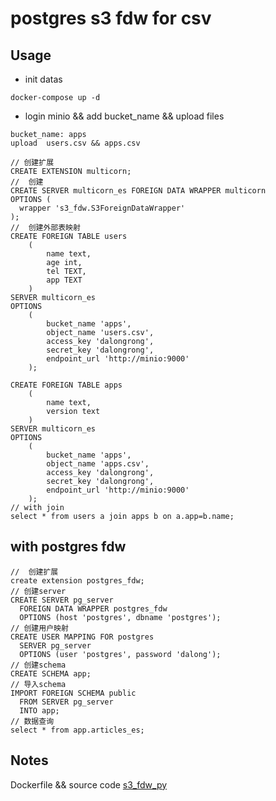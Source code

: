 # postgres s3 fdw for csv 

## Usage

* init datas

```code
docker-compose up -d
```

* login  minio &&  add bucket_name && upload files

```code
bucket_name: apps
upload  users.csv && apps.csv
```

```code
// 创建扩展
CREATE EXTENSION multicorn;
//  创建 
CREATE SERVER multicorn_es FOREIGN DATA WRAPPER multicorn
OPTIONS (
  wrapper 's3_fdw.S3ForeignDataWrapper'
);
//  创建外部表映射
CREATE FOREIGN TABLE users
    (
        name text,
        age int,
        tel TEXT,
        app TEXT
    )
SERVER multicorn_es
OPTIONS
    (
        bucket_name 'apps',
        object_name 'users.csv',
        access_key 'dalongrong',
        secret_key 'dalongrong',
        endpoint_url 'http://minio:9000'
    );

CREATE FOREIGN TABLE apps
    (
        name text,
        version text
    )
SERVER multicorn_es
OPTIONS
    (
        bucket_name 'apps',
        object_name 'apps.csv',
        access_key 'dalongrong',
        secret_key 'dalongrong',
        endpoint_url 'http://minio:9000'
    );
// with join 
select * from users a join apps b on a.app=b.name;

```


## with postgres fdw

```code
//  创建扩展
create extension postgres_fdw;
// 创建server
CREATE SERVER pg_server
  FOREIGN DATA WRAPPER postgres_fdw
  OPTIONS (host 'postgres', dbname 'postgres');
// 创建用户映射
CREATE USER MAPPING FOR postgres
  SERVER pg_server
  OPTIONS (user 'postgres', password 'dalong');
// 创建schema
CREATE SCHEMA app;
// 导入schema
IMPORT FOREIGN SCHEMA public
  FROM SERVER pg_server
  INTO app;
// 数据查询
select * from app.articles_es;
```

## Notes

Dockerfile && source code [s3_fdw_py](https://github.com/smomni/s3_fdw_py)

